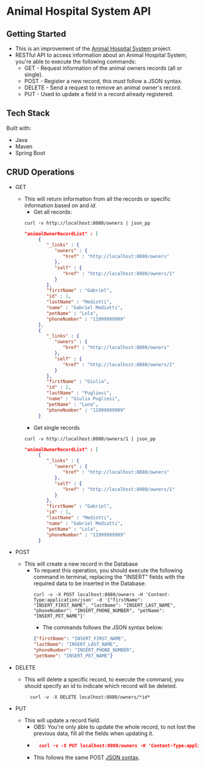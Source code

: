 # Animal Hospital System API
## Getting Started
* This is an improvement of the [Animal Hospital System](https://github.com/medzdev/Animal-Hospital-System) project.
* RESTful API to access information about an Animal Hospital System, you're able to execute the following commands:
  * GET - Request information of the animal owners records (all or single).
  * POST - Register a new record, this must follow a JSON syntax.
  * DELETE - Send a request to remove an animal owner's record.
  * PUT - Used to update a field in a record already registered.

## Tech Stack
Built with:
* Java
* Maven
* Spring Boot

## CRUD Operations
- GET 
  - This will return information from all the records or specific information based on and *id*.
    - Get all records:
    ```shell 
    curl -v http://localhost:8080/owners | json_pp
    ```
    ```json
    "animalOwnerRecordList" : [
         {
            "_links" : {
               "owners" : {
                  "href" : "http://localhost:8080/owners"
               },
               "self" : {
                  "href" : "http://localhost:8080/owners/1"
               }
            },
            "firstName" : "Gabriel",
            "id" : 1,
            "lastName" : "Mediotti",
            "name" : "Gabriel Mediotti",
            "petName" : "Lola",
            "phoneNumber" : "11999999999"
         },
         {
            "_links" : {
               "owners" : {
                  "href" : "http://localhost:8080/owners"
               },
               "self" : {
                  "href" : "http://localhost:8080/owners/2"
               }
            },
            "firstName" : "Giulia",
            "id" : 2,
            "lastName" : "Pugliesi",
            "name" : "Giulia Pugliesi",
            "petName" : "Luna",
            "phoneNumber" : "11999999999"
         }
    ```
    - Get single records
    ```shell 
    curl -v http://localhost:8080/owners/1 | json_pp
    ```
    ```json
    "animalOwnerRecordList" : [
         {
            "_links" : {
               "owners" : {
                  "href" : "http://localhost:8080/owners"
               },
               "self" : {
                  "href" : "http://localhost:8080/owners/1"
               }
            },
            "firstName" : "Gabriel",
            "id" : 1,
            "lastName" : "Mediotti",
            "name" : "Gabriel Mediotti",
            "petName" : "Lola",
            "phoneNumber" : "11999999999"
         }
    ```
    

- POST
  - This will create a new record in the Database
    - To request this operation, you should execute the following command in terminal, replacing the "INSERT" fields with the required data to be inserted in the Database:
      ```shell
      curl -v -X POST localhost:8080/owners -H 'Content-Type:application/json' -d '{"firstName": "INSERT_FIRST_NAME", "lastName": "INSERT_LAST_NAME", "phoneNumber": "INSERT_PHONE_NUMBER", "petName": "INSERT_PET_NAME"}'
      ```
      - The commands follows the <a id="json-syntax">JSON syntax</a> below:
      ```json
      {"firstName": "INSERT_FIRST_NAME", 
      "lastName": "INSERT_LAST_NAME",
      "phoneNumber": "INSERT_PHONE_NUMBER", 
      "petName": "INSERT_PET_NAME"}
      ```
- DELETE
  - This will delete a specific record, to execute the command, you should specify an id to indicate which record will be deleted.
    ```shell
      curl -v -X DELETE localhost:8080/owners/*id*
    ```
- PUT  
  - This will update a record field.
    - OBS: You're only able to update the whole record, to not lost the previous data, fill all the fields when updating it.
    - ```json
        curl -v -X PUT localhost:8080/owners -H 'Content-Type:application/json' -d '{"firstName": "INSERT_FIRST_NAME", "lastName": "INSERT_LAST_NAME", "phoneNumber": "INSERT_PHONE_NUMBER", "petName": "INSERT_PET_NAME"}'
      ```
    - This follows the same POST [JSON syntax](#json-syntax).

